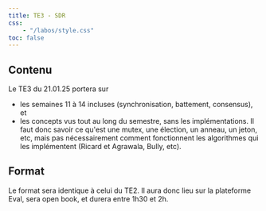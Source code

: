 ```yaml
---
title: TE3 - SDR
css:
    - "/labos/style.css"
toc: false
---
```


## Contenu

Le TE3 du 21.01.25 portera sur

- les semaines 11 à 14 incluses (synchronisation, battement, consensus), et
- les concepts vus tout au long du semestre, sans les implémentations. Il faut donc savoir ce qu'est une mutex, une élection, un anneau, un jeton, etc, mais pas nécessairement comment fonctionnent les algorithmes qui les implémentent (Ricard et Agrawala, Bully, etc).

## Format

Le format sera identique à celui du TE2. Il aura donc lieu sur la plateforme Eval, sera open book, et durera entre 1h30 et 2h.